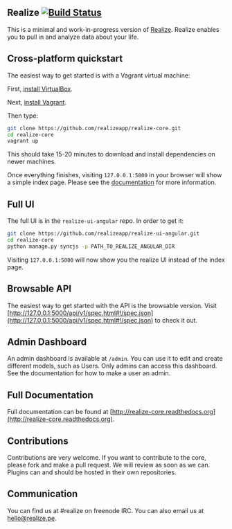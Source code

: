 Realize [![Build Status](https://travis-ci.org/realizeapp/realize-core.png?branch=master)](https://travis-ci.org/realizeapp/realize-core)
---------------------------------------

This is a minimal and work-in-progress version of [Realize](http://www.realize.pe).  Realize enables you to pull in and analyze data about your life.

Cross-platform quickstart
----------------------------------------

The easiest way to get started is with a Vagrant virtual machine:

First, [install VirtualBox](https://www.virtualbox.org/wiki/Downloads).

Next, [install Vagrant](http://www.vagrantup.com/downloads).

Then type:
```sh
git clone https://github.com/realizeapp/realize-core.git
cd realize-core
vagrant up
```

This should take 15-20 minutes to download and install dependencies on newer machines.

Once everything finishes, visiting `127.0.0.1:5000` in your browser will show a simple index page.  Please see the [documentation](http://realize-core.readthedocs.org/) for more information.

Full UI
---------------------------------------------

The full UI is in the `realize-ui-angular` repo.  In order to get it:

```sh
git clone https://github.com/realizeapp/realize-ui-angular.git
cd realize-core
python manage.py syncjs -p PATH_TO_REALIZE_ANGULAR_DIR
```

Visiting `127.0.0.1:5000` will now show you the realize UI instead of the index page.

Browsable API
---------------------------------------------

The easiest way to get started with the API is the browsable version.  Visit [http://127.0.0.1:5000/api/v1/spec.html#!/spec.json](http://127.0.0.1:5000/api/v1/spec.html#!/spec.json) to check it out.

Admin Dashboard
---------------------------------------------

An admin dashboard is available at `/admin`.  You can use it to edit and create different models, such as Users.  Only admins can access this dashboard.  See the documentation for how to make a user an admin.

Full Documentation
---------------------------------------------

Full documentation can be found at [http://realize-core.readthedocs.org](http://realize-core.readthedocs.org).

Contributions
--------------------------------------------

Contributions are very welcome.  If you want to contribute to the core, please fork and make a pull request.  We will review as soon as we can.  Plugins can and should be hosted in their own repositories.

Communication
--------------------------------------------

You can find us at #realize on freenode IRC.  You can also email us at <hello@realize.pe>.